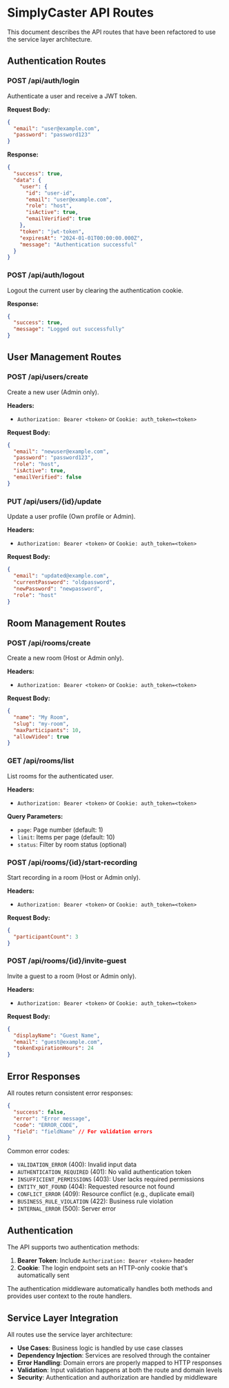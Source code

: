# SimplyCaster API Routes

This document describes the API routes that have been refactored to use the service layer architecture.

## Authentication Routes

### POST /api/auth/login
Authenticate a user and receive a JWT token.

**Request Body:**
```json
{
  "email": "user@example.com",
  "password": "password123"
}
```

**Response:**
```json
{
  "success": true,
  "data": {
    "user": {
      "id": "user-id",
      "email": "user@example.com",
      "role": "host",
      "isActive": true,
      "emailVerified": true
    },
    "token": "jwt-token",
    "expiresAt": "2024-01-01T00:00:00.000Z",
    "message": "Authentication successful"
  }
}
```

### POST /api/auth/logout
Logout the current user by clearing the authentication cookie.

**Response:**
```json
{
  "success": true,
  "message": "Logged out successfully"
}
```

## User Management Routes

### POST /api/users/create
Create a new user (Admin only).

**Headers:**
- `Authorization: Bearer <token>` or `Cookie: auth_token=<token>`

**Request Body:**
```json
{
  "email": "newuser@example.com",
  "password": "password123",
  "role": "host",
  "isActive": true,
  "emailVerified": false
}
```

### PUT /api/users/{id}/update
Update a user profile (Own profile or Admin).

**Headers:**
- `Authorization: Bearer <token>` or `Cookie: auth_token=<token>`

**Request Body:**
```json
{
  "email": "updated@example.com",
  "currentPassword": "oldpassword",
  "newPassword": "newpassword",
  "role": "host"
}
```

## Room Management Routes

### POST /api/rooms/create
Create a new room (Host or Admin only).

**Headers:**
- `Authorization: Bearer <token>` or `Cookie: auth_token=<token>`

**Request Body:**
```json
{
  "name": "My Room",
  "slug": "my-room",
  "maxParticipants": 10,
  "allowVideo": true
}
```

### GET /api/rooms/list
List rooms for the authenticated user.

**Headers:**
- `Authorization: Bearer <token>` or `Cookie: auth_token=<token>`

**Query Parameters:**
- `page`: Page number (default: 1)
- `limit`: Items per page (default: 10)
- `status`: Filter by room status (optional)

### POST /api/rooms/{id}/start-recording
Start recording in a room (Host or Admin only).

**Headers:**
- `Authorization: Bearer <token>` or `Cookie: auth_token=<token>`

**Request Body:**
```json
{
  "participantCount": 3
}
```

### POST /api/rooms/{id}/invite-guest
Invite a guest to a room (Host or Admin only).

**Headers:**
- `Authorization: Bearer <token>` or `Cookie: auth_token=<token>`

**Request Body:**
```json
{
  "displayName": "Guest Name",
  "email": "guest@example.com",
  "tokenExpirationHours": 24
}
```

## Error Responses

All routes return consistent error responses:

```json
{
  "success": false,
  "error": "Error message",
  "code": "ERROR_CODE",
  "field": "fieldName" // For validation errors
}
```

Common error codes:
- `VALIDATION_ERROR` (400): Invalid input data
- `AUTHENTICATION_REQUIRED` (401): No valid authentication token
- `INSUFFICIENT_PERMISSIONS` (403): User lacks required permissions
- `ENTITY_NOT_FOUND` (404): Requested resource not found
- `CONFLICT_ERROR` (409): Resource conflict (e.g., duplicate email)
- `BUSINESS_RULE_VIOLATION` (422): Business rule violation
- `INTERNAL_ERROR` (500): Server error

## Authentication

The API supports two authentication methods:

1. **Bearer Token**: Include `Authorization: Bearer <token>` header
2. **Cookie**: The login endpoint sets an HTTP-only cookie that's automatically sent

The authentication middleware automatically handles both methods and provides user context to the route handlers.

## Service Layer Integration

All routes use the service layer architecture:

- **Use Cases**: Business logic is handled by use case classes
- **Dependency Injection**: Services are resolved through the container
- **Error Handling**: Domain errors are properly mapped to HTTP responses
- **Validation**: Input validation happens at both the route and domain levels
- **Security**: Authentication and authorization are handled by middleware